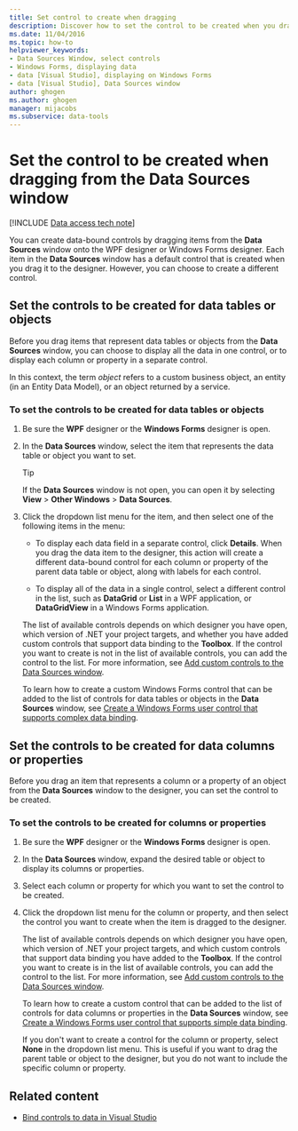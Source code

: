 ```yaml
---
title: Set control to create when dragging
description: Discover how to set the control to be created when you drag from the Data Sources window onto the WPF designer or Windows Forms designer when developing .NET Framework applications in Visual Studio.
ms.date: 11/04/2016
ms.topic: how-to
helpviewer_keywords:
- Data Sources Window, select controls
- Windows Forms, displaying data
- data [Visual Studio], displaying on Windows Forms
- data [Visual Studio], Data Sources window
author: ghogen
ms.author: ghogen
manager: mijacobs
ms.subservice: data-tools
---
```


# Set the control to be created when dragging from the Data Sources window

[!INCLUDE [Data access tech note](./includes/data-technology-note.md)]

You can create data-bound controls by dragging items from the **Data Sources** window onto the WPF designer or Windows Forms designer. Each item in the **Data Sources** window has a default control that is created when you drag it to the designer. However, you can choose to create a different control.

## Set the controls to be created for data tables or objects

Before you drag items that represent data tables or objects from the **Data Sources** window, you can choose to display all the data in one control, or to display each column or property in a separate control.

In this context, the term *object* refers to a custom business object, an entity (in an Entity Data Model), or an object returned by a service.

### To set the controls to be created for data tables or objects

1. Be sure the **WPF** designer or the **Windows Forms** designer is open.

2. In the **Data Sources** window, select the item that represents the data table or object you want to set.

   > [!TIP]
   > If the **Data Sources** window is not open, you can open it by selecting **View** > **Other Windows** > **Data Sources**.

3. Click the dropdown list menu for the item, and then select one of the following items in the menu:

    - To display each data field in a separate control, click **Details**. When you drag the data item to the designer, this action will create a different data-bound control for each column or property of the parent data table or object, along with labels for each control.

    - To display all of the data in a single control, select a different control in the list, such as **DataGrid** or **List** in a WPF application, or **DataGridView** in a Windows Forms application.

    The list of available controls depends on which designer you have open, which version of .NET your project targets, and whether you have added custom controls that support data binding to the **Toolbox**. If the control you want to create is not in the list of available controls, you can add the control to the list. For more information, see [Add custom controls to the Data Sources window](../data-tools/add-custom-controls-to-the-data-sources-window.md).

    To learn how to create a custom Windows Forms control that can be added to the list of controls for data tables or objects in the **Data Sources** window, see [Create a Windows Forms user control that supports complex data binding](../data-tools/create-a-windows-forms-user-control-that-supports-complex-data-binding.md).

## Set the controls to be created for data columns or properties

Before you drag an item that represents a column or a property of an object from the **Data Sources** window to the designer, you can set the control to be created.

### To set the controls to be created for columns or properties

1. Be sure the **WPF** designer or the **Windows Forms** designer is open.

2. In the **Data Sources** window, expand the desired table or object to display its columns or properties.

3. Select each column or property for which you want to set the control to be created.

4. Click the dropdown list menu for the column or property, and then select the control you want to create when the item is dragged to the designer.

     The list of available controls depends on which designer you have open, which version of .NET your project targets, and which custom controls that support data binding you have added to the **Toolbox**. If the control you want to create is in the list of available controls, you can add the control to the list. For more information, see [Add custom controls to the Data Sources window](../data-tools/add-custom-controls-to-the-data-sources-window.md).

     To learn how to create a custom control that can be added to the list of controls for data columns or properties in the **Data Sources** window, see [Create a Windows Forms user control that supports simple data binding](../data-tools/create-a-windows-forms-user-control-that-supports-simple-data-binding.md).

     If you don't want to create a control for the column or property, select **None** in the dropdown list menu. This is useful if you want to drag the parent table or object to the designer, but you do not want to include the specific column or property.

## Related content

- [Bind controls to data in Visual Studio](../data-tools/bind-controls-to-data-in-visual-studio.md)
